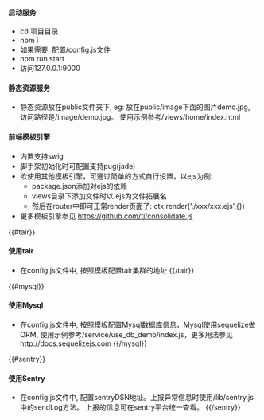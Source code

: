 
#### 启动服务
* cd 项目目录
* npm i 
* 如果需要, 配置/config.js文件
* npm run start
* 访问127.0.0.1:9000

#### 静态资源服务
* 静态资源放在public文件夹下, eg: 放在public/image下面的图片demo.jpg, 访问路径是/image/demo.jpg。 使用示例参考/views/home/index.html


#### 前端模板引擎
* 内置支持swig
* 脚手架初始化时可配置支持pug(jade)
* 欲使用其他模板引擎，可通过简单的方式自行设置，以ejs为例:
    * package.json添加对ejs的依赖
    * views目录下添加文件时以.ejs为文件拓展名
    * 然后在router中即可正常render页面了: ctx.render('./xxx/xxx.ejs',{})
* 更多模板引擎参见 https://github.com/tj/consolidate.js 

{{#tair}}
#### 使用tair
* 在config.js文件中, 按照模板配置tair集群的地址
{{/tair}}

{{#mysql}}
#### 使用Mysql
* 在config.js文件中, 按照模板配置Mysql数据库信息，Mysql使用sequelize做ORM, 使用示例参考/service/use_db_demo/index.js，更多用法参见http://docs.sequelizejs.com
{{/mysql}}

{{#sentry}}
#### 使用Sentry
* 在config.js文件中, 配置sentryDSN地址。上报异常信息时使用/lib/sentry.js中的sendLog方法。 上报的信息可在sentry平台统一查看。
{{/sentry}}